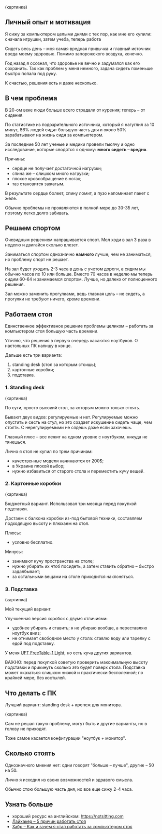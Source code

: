 (картинка)

## Личный опыт и мотивация

Я сижу за компьютером целыми днями с тех пор, как мне его купили: сначала игрушки, затем учеба, теперь работа

Сидеть весь день – моя самая вредная привычка и главный источник вреда моему здоровью. Помимо запорожского воздуха, конечно.

Год назад я осознал, что здоровье не вечно и задумался как его сохранить. Так как проблем у меня немного, задача сидеть поменьше быстро попала под руку.

К счастью, решения есть и даже несколько.

## В чем проблема

В 20-ом веке люди больше всего страдали от курения; теперь – от сидения.

По статистике из подозрительного источника, который я нагуглил за 10 минут, 86% людей сидят большую часть дня и около 50% зарабатывают на жизнь сидя за компьютером.

За последние 50 лет ученые и медики провели тысячу и одно исследование, которые сводятся к одному: **много сидеть – вредно**.

Причины:
- сердце не получает достаточной нагрузки;
- спина же – слишком много нагрузки;
- плохое кровообращение в ногах;
- таз становится зажатым.

В результате сердце болеет, спину ломит, а пузо напоминает пакет с желе.

Обычно проблемы не проявляются в полной мере до 30-35 лет, поэтому легко долго забивать.

## Решаем спортом

Очевидным решением напрашивается спорт. Мол ходи в зал 3 раза в неделю и двигайся сколько влезет.

Заниматься спортом однозначно **намного** лучше, чем не заниматься, но проблему спорт не решает.

На зал будет уходить 2-3 часа в день с учетом дороги, а сидим мы обычно часов по 10 или больше. Вместо 70 часов в неделю мы теперь сидим 60-64 и занимаемся спортом. Лучше, но далеко от полноценного решения.

Зал можно заменить прогулками, ведь главная цель – не сидеть, а прогулки не требуют ничего, кроме времени.

## Работаем стоя

Единственное эффективное решение проблемы целиком – работать за компьютером стоя большую часть времени.

Уточню, что решения в первую очередь касаются ноутбуков. О настольных ПК напишу в конце.

Дальше есть три варианта:
1. standing desk (стол за которым стоишь);
2. картонные коробки;
3. подставка.

### 1. Standing desk

(картинка)

По сути, просто высокий стол, за которым можно только стоять.

Бывают двух видов: регулируемые и нет. Регулируемые можно опустить и сесть на стул, но это создает искушение сидеть чаще, чем стоять. С нерегулируемыми не сядешь даже если захочешь.

Главный плюс – все лежит на одном уровне с ноутбуком, никуда не тянешься.

Лично я стол не купил по трем причинам:
- качественные модели начинаются от 200$;
- в Украине плохой выбор;
- нужно избавиться от старого стола и переместить кучу вещей.

### 2. Картонные коробки

(картинка)

Бюджетный вариант. Использовал три месяца перед покупкой подставки.

Достаем с балкона коробки из-под бытовой техники, составляем подходящую высоту и плюхаем на стол.

Плюсы:
- условно бесплатно.

Минусы:
- занимают кучу пространства на столе;
- нужно убирать их чтоб посидеть, а затем ставить обратно – быстро задалбывает;
- за остальными вещами на столе приходится наклоняться.

### 3. Подставка

(картинка)

Мой текущий вариант.

Улучшенная версия коробок с двумя отличиями:
- удобнее убирать и ставить; я не убираю вообще, а переставляю ноутбук вниз;
- не отнимает свободное место у стола: ставлю воду или тарелку с едой под подставку.

У меня [UFT FreeTable-1 Light](https://rozetka.com.ua/notebooktable_free_table_1_light/p28229217/), но есть куча других вариантов.

ВАЖНО: перед покупкой советую проверить максимальную высоту подставки и прикинуть сколько это будет поверх стола. Подставка может оказаться слишком низкой и практически бесполезной; по крайней мере, без костылей.

## Что делать с ПК

Лучший вариант: standing desk + крепеж для монитора.

(картинка)

Сам не решал такую проблему, могут быть и другие варианты, но в голову не приходят.

Тоже самое касается конфигурации "ноутбук + монитор".

## Сколько стоять

Однозначного мнения нет: одни говорят "больше – лучше", другие – 50 на 50.

Лично я исходил из своих возможностей и здравого смысла.

Обычно стою большую часть дня, но все еще сижу 2-4 часа.

## Узнать больше

- хороший ресурс на английском: https://notsitting.com
- [Лайхакер – 5 причин работать стоя](https://lifehacker.ru/5-prichin-rabotat-stoya/)
- [Хабр – Как и зачем я стал работать за компьютером стоя](https://habr.com/post/112169/)

